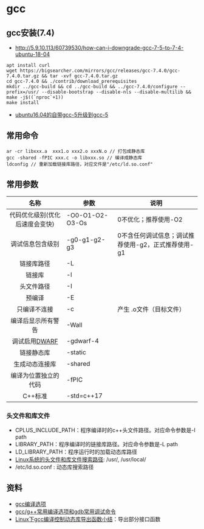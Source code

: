 # gcc
## gcc安装(7.4)
* http://5.9.10.113/60739530/how-can-i-downgrade-gcc-7-5-to-7-4-ubuntu-18-04
```
apt install curl
wget https://bigsearcher.com/mirrors/gcc/releases/gcc-7.4.0/gcc-7.4.0.tar.gz && tar -xvf gcc-7.4.0.tar.gz
cd gcc-7.4.0 && ./contrib/download_prerequisites
mkdir ../gcc-build && cd ../gcc-build && ../gcc-7.4.0/configure --prefix=/usr/ --disable-bootstrap --disable-nls --disable-multilib && make -j$((`nproc`+1))
make install
```
* [ubuntu16.04的自带gcc-5升级到gcc-5](https://www.cnblogs.com/feifanrensheng/p/9695749.html)

## 常用命令
```
ar -cr libxxx.a  xxx1.o xxx2.o xxxN.o // 打包成静态库
gcc -shared -fPIC xxx.c -o libxxx.so // 编译成静态库
ldconfig // 重新加载链接库路径，对应文件是"/etc/ld.so.conf"
```

## 常用参数
| 名称 | 参数 | 说明 |
| :-: | - | - |
| 代码优化级别(优化后速度会变快) | -O0-O1-O2-O3-Os | 0不优化；推荐使用-O2 |
| 调试信息包含级别 | -g0-g1-g2-g3 | 0不含任何调试信息；调试推荐使用-g2，正式推荐使用-g1 |
| 链接库路径 | -L |  |
| 链接库 | -l |  |
| 头文件路径 | -I |  |
| 预编译 | -E |  |
| 只编译不连接 | -c | 产生 .o文件（目标文件） |
| 编译后显示所有警告 | -Wall |  |
| 调试启用[DWARF](https://www.desgard.com/2020/03/09/dwarf-with-dsym-build-setting.html) | -gdwarf-4 |  |
| 链接静态库 | -static |  |
| 生成动态连接库 | -shared |  |
| 编译为位置独立的代码 | -fPIC |  |
| C++标准 | -std=c++17 |  |

### 头文件和库文件
* CPLUS_INCLUDE_PATH：程序编译时的c++头文件路径。对应命令参数是-I path
* LIBRARY_PATH：程序编译时的链接库路径。对应命令参数是-L path
* LD_LIBRARY_PATH：程序运行时的加载动态库路径
* [Linux系统的头文件和库文件搜索路径](https://my.oschina.net/alphajay/blog/4953): /usr/, /usr/local/
* /etc/ld.so.conf : 动态库搜索路径

## 资料
* [gcc编译选项](https://www.jianshu.com/p/223d8b6aa879)
* [gcc/g++常用编译选项和gdb常用调试命令](https://andrewpqc.github.io/2018/11/25/gcc-and-gdb/)
* [Linux下gcc编译控制动态库导出函数小结](https://developer.aliyun.com/article/243843)：导出部分接口函数
